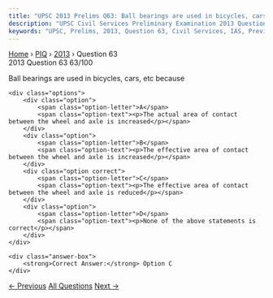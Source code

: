 ```yaml
---
title: "UPSC 2013 Prelims Q63: Ball bearings are used in bicycles, cars, etc because"
description: "UPSC Civil Services Preliminary Examination 2013 Question 63 with options and answer"
keywords: "UPSC, Prelims, 2013, Question 63, Civil Services, IAS, Previous Year Questions"
---
```


<nav class="breadcrumb">
    <a href="../../">Home</a>
    <span>›</span>
    <a href="../">PIQ</a>
    <span>›</span>
    <a href="./">2013</a>
    <span>›</span>
    <span>Question 63</span>
</nav>

<div class="question-header">
    <div class="question-meta">
        <span class="year-badge">2013</span>
        <span class="question-number">Question 63</span>
        <span class="progress">63/100</span>
    </div>
    <div class="progress-bar">
        <div class="progress-fill" style="width: 63.0%"></div>
    </div>
</div>

<div class="question-content">
    <div class="question-text">
        <p>Ball bearings are used in bicycles, cars, etc because</p>
    </div>
    
    <div class="options">
        <div class="option">
            <span class="option-letter">A</span>
            <span class="option-text"><p>The actual area of contact between the wheel and axle is increased</p></span>
        </div>
        <div class="option">
            <span class="option-letter">B</span>
            <span class="option-text"><p>The effective area of contact between the wheel and axle is increased</p></span>
        </div>
        <div class="option correct">
            <span class="option-letter">C</span>
            <span class="option-text"><p>The effective area of contact between the wheel and axle is reduced</p></span>
        </div>
        <div class="option">
            <span class="option-letter">D</span>
            <span class="option-text"><p>None of the above statements is correct</p></span>
        </div>
    </div>

    <div class="answer-box">
        <strong>Correct Answer:</strong> Option C
    </div>
</div>

<div class="question-nav">
    <a href="../q062-consider-the-following-fauna-of-india-1-gharial-2/" class="nav-btn prev">← Previous</a>
    <a href="../" class="nav-btn center">All Questions</a>
    <a href="../q064-consider-the-following-phenomena-1-size-of-the-sun/" class="nav-btn next">Next →</a>
</div>
